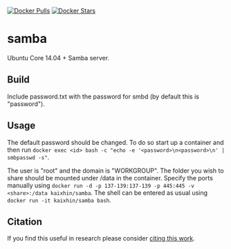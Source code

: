 [![Docker Pulls](https://img.shields.io/docker/pulls/kaixhin/samba.svg)](https://hub.docker.com/r/kaixhin/samba/)
[![Docker Stars](https://img.shields.io/docker/stars/kaixhin/samba.svg)](https://hub.docker.com/r/kaixhin/samba/)

samba
=====
Ubuntu Core 14.04 + Samba server.

Build
-----
Include password.txt with the password for smbd (by default this is "password").

Usage
-----
The default password should be changed. To do so start up a container and then run `docker exec <id> bash -c "echo -e '<password>\n<password>\n' | smbpasswd -s"`.

The user is "root" and the domain is "WORKGROUP". The folder you wish to share should be mounted under /data in the container.
Specify the ports manually using `docker run -d -p 137-139:137-139 -p 445:445 -v <share>:/data kaixhin/samba`.
The shell can be entered as usual using `docker run -it kaixhin/samba bash`.

Citation
--------
If you find this useful in research please consider [citing this work](https://github.com/Kaixhin/dockerfiles/blob/master/CITATION.md).
